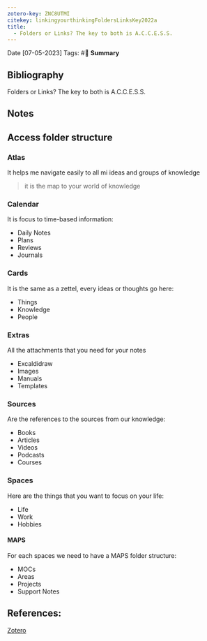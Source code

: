 ```yaml
---
zotero-key: ZNC8UTMI
citekey: linkingyourthinkingFoldersLinksKey2022a
title:
  - Folders or Links? The key to both is A.C.C.E.S.S.
---
```

Date [07-05-2023]
Tags: #📙 
**Summary**

## Bibliography
Folders or Links? The key to both is A.C.C.E.S.S. 
## Notes

## Access folder structure

### Atlas
It helps me navigate easily to all mi ideas and groups of knowledge
> it is the map to your world of knowledge
### Calendar
It is focus to time-based information:
- Daily Notes
- Plans 
- Reviews 
- Journals
### Cards
It is the same as a zettel, every ideas or thoughts go here:
- Things
- Knowledge
- People
### Extras
All the attachments that you need for your notes
- Excaldidraw
- Images
- Manuals
- Templates
### Sources
Are the references to the sources from our knowledge:
- Books
- Articles
- Videos
- Podcasts
- Courses
### Spaces
Here are the things that you want to focus on your life:
- Life
- Work
- Hobbies
#### MAPS
For each spaces we need to have a MAPS folder structure:
- MOCs
- Areas
- Projects
- Support Notes

## References:
[Zotero](zotero://select/library/items/ZNC8UTMI) 